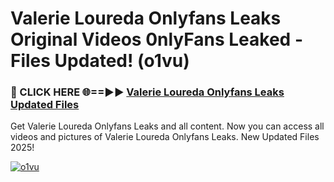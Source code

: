 # Valerie Loureda Onlyfans Leaks Original Videos 0nlyFans Leaked - Files Updated! (o1vu)

<h3>🔴 CLICK HERE 🌐==►► <a href="https://tinyurl.com/ms9xzufz" rel="nofollow">Valerie Loureda Onlyfans Leaks Updated Files</a></h3>

Get Valerie Loureda Onlyfans Leaks and all content. Now you can access all videos and pictures of Valerie Loureda Onlyfans Leaks. New Updated Files 2025!

[![o1vu](https://i.imgur.com/NaUBvic.gif)](https://tinyurl.com/ms9xzufz)

